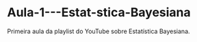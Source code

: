 # Aula-1---Estat-stica-Bayesiana
Primeira aula da playlist do YouTube sobre Estatística Bayesiana. 
